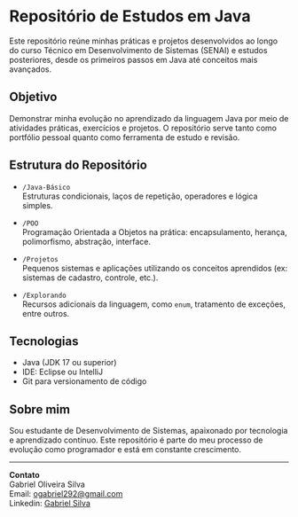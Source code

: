 # Repositório de Estudos em Java

Este repositório reúne minhas práticas e projetos desenvolvidos ao longo do curso Técnico em Desenvolvimento de Sistemas (SENAI) e estudos posteriores, desde os primeiros passos em Java até conceitos mais avançados.

## Objetivo

Demonstrar minha evolução no aprendizado da linguagem Java por meio de atividades práticas, exercícios e projetos. O repositório serve tanto como portfólio pessoal quanto como ferramenta de estudo e revisão.

## Estrutura do Repositório

- `/Java-Básico`  
  Estruturas condicionais, laços de repetição, operadores e lógica simples.

- `/POO`  
  Programação Orientada a Objetos na prática: encapsulamento, herança, polimorfismo, abstração, interface.

- `/Projetos`  
  Pequenos sistemas e aplicações utilizando os conceitos aprendidos (ex: sistemas de cadastro, controle, etc.).

- `/Explorando`  
  Recursos adicionais da linguagem, como `enum`, tratamento de exceções, entre outros.

## Tecnologias

- Java (JDK 17 ou superior)  
- IDE: Eclipse ou IntelliJ 
- Git para versionamento de código

## Sobre mim

Sou estudante de Desenvolvimento de Sistemas, apaixonado por tecnologia e aprendizado contínuo. Este repositório é parte do meu processo de evolução como programador e está em constante crescimento.

---

**Contato**  
Gabriel Oliveira Silva  
Email: ogabriel292@gmail.com  
Linkedin: [Gabriel Silva](https://linkedin.com/in/gabriel-silva-b39901185)